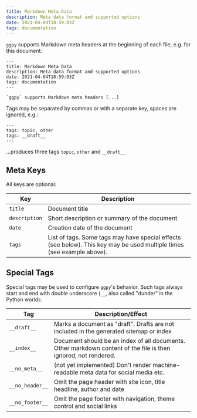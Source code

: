 ```yaml
---
title: Markdown Meta Data
description: Meta data format and supported options
date: 2021-04-04T18:59:03Z
tags: documentation
---
```


`ggpy` supports Markdown meta headers at the beginning of each file, e.g. for this document:

```
---
title: Markdown Meta Data
description: Meta data format and supported options
date: 2021-04-04T18:59:03Z
tags: documentation
---

`ggpy` supports Markdown meta headers [...]
```

Tags may be separated by commas or with a separate key, spaces are ignored, e.g.:

```
---
tags: topic, other
tags: __draft__
---
```

...produces three tags `topic`, `other` and `__draft__`

## Meta Keys

All keys are optional:

| Key | Description |
|-----|-------------|
| `title` | Document title |
| `description` | Short description or summary of the document |
| `date` | Creation date of the document |
| `tags` | List of tags. Some tags may have special effects (see below). This key may be used multiple times (see example above). |

## Special Tags

Special tags may be used to configure `ggpy`'s behavior. Such tags always start and end with double underscore (`__`, also called "dunder" in the Python world):

| Tag | Description/Effect |
|-----|--------------------|
| `__draft__` | Marks a document as "draft". Drafts are not included in the generated sitemap or index |
| `__index__` | Document should be an index of all documents. Other markdown content of the file is then ignored, not rendered. |
| `__no_meta__` | (not yet implemented) Don't render machine-readable meta data for social media etc. |
| `__no_header__` | Omit the page header with site icon, title headline, author and date |
| `__no_footer__` | Omit the page footer with navigation, theme control and social links |
